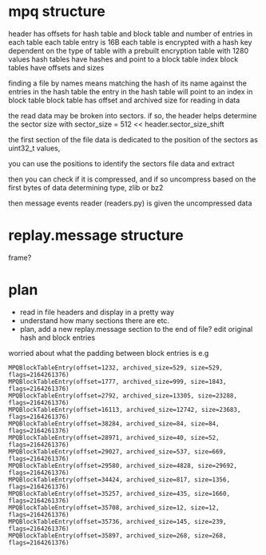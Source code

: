 # mpq structure

header has offsets for hash table and block table and number of entries in each table
each table entry is 16B
each table is encrypted with a hash key dependent on the type of table with a prebuilt encryption table with 1280 values
hash tables have hashes and point to a block table index
block tables have offsets and sizes

finding a file by names means matching the hash of its name against the entries in the hash table
the entry in the hash table will point to an index in block table
block table has offset and archived size for reading in data

the read data may be broken into sectors. if so, the header helps determine the sector size with sector_size = 512 << header.sector_size_shift 

the first section of the file data is dedicated to the position of the sectors as uint32_t values,

you can use the positions to identify the sectors file data and extract

then you can check if it is compressed, and if so uncompress based on the first bytes of data determining type, zlib or bz2

then message events reader (readers.py) is given the uncompressed data

# replay.message structure

frame?

# plan

- read in file headers and display in a pretty way
- understand how many sections there are etc.
- plan, add a new replay.message section to the end of file? edit original hash and block entries

worried about what the padding between block entries is e.g
```
MPQBlockTableEntry(offset=1232, archived_size=529, size=529, flags=2164261376)
MPQBlockTableEntry(offset=1777, archived_size=999, size=1843, flags=2164261376)
MPQBlockTableEntry(offset=2792, archived_size=13305, size=23288, flags=2164261376)
MPQBlockTableEntry(offset=16113, archived_size=12742, size=23683, flags=2164261376)
MPQBlockTableEntry(offset=38284, archived_size=84, size=84, flags=2164261376)
MPQBlockTableEntry(offset=28971, archived_size=40, size=52, flags=2164261376)
MPQBlockTableEntry(offset=29027, archived_size=537, size=669, flags=2164261376)
MPQBlockTableEntry(offset=29580, archived_size=4828, size=29692, flags=2164261376)
MPQBlockTableEntry(offset=34424, archived_size=817, size=1356, flags=2164261376)
MPQBlockTableEntry(offset=35257, archived_size=435, size=1660, flags=2164261376)
MPQBlockTableEntry(offset=35708, archived_size=12, size=12, flags=2164261376)
MPQBlockTableEntry(offset=35736, archived_size=145, size=239, flags=2164261376)
MPQBlockTableEntry(offset=35897, archived_size=268, size=268, flags=2164261376)
```